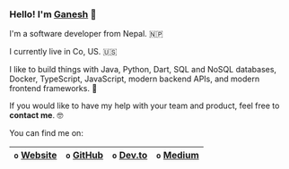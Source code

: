 ### Hello! I'm [Ganesh](https://github.com/ganeshban)  👋

I'm a software developer from Nepal. 🇳🇵

I currently live in Co, US. 🇺🇸


I like to build things with Java, Python, Dart, SQL and NoSQL databases, Docker, TypeScript, JavaScript, modern backend APIs, and modern frontend frameworks. 🤖

If you would like to have my help with your team and product, feel free to **contact me**. 🤓


You can find me on:

| `o` [Website](https://sites.google.com/view/ganeshban) | `o` [GitHub](https://github.com/ganeshban) | `o` [Dev.to](https://dev.to/ganeshban) | `o` [Medium](https://banganesh.medium.com/) |
|--------------------------------------------------------|--------------------------------------------|----------------------------------------|---------------------------------------------|

